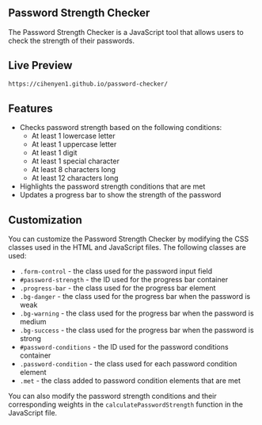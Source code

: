 ## Password Strength Checker

The Password Strength Checker is a JavaScript tool that allows users to check the strength of their passwords.

## Live Preview
```bash
https://cihenyen1.github.io/password-checker/ 
```
## Features

- Checks password strength based on the following conditions:
  - At least 1 lowercase letter
  - At least 1 uppercase letter
  - At least 1 digit
  - At least 1 special character
  - At least 8 characters long
  - At least 12 characters long
- Highlights the password strength conditions that are met
- Updates a progress bar to show the strength of the password

## Customization

You can customize the Password Strength Checker by modifying the CSS classes used in the HTML and JavaScript files. The following classes are used:

- `.form-control` - the class used for the password input field
- `#password-strength` - the ID used for the progress bar container
- `.progress-bar` - the class used for the progress bar element
- `.bg-danger` - the class used for the progress bar when the password is weak
- `.bg-warning` - the class used for the progress bar when the password is medium
- `.bg-success` - the class used for the progress bar when the password is strong
- `#password-conditions` - the ID used for the password conditions container
- `.password-condition` - the class used for each password condition element
- `.met` - the class added to password condition elements that are met

You can also modify the password strength conditions and their corresponding weights in the `calculatePasswordStrength` function in the JavaScript file.
